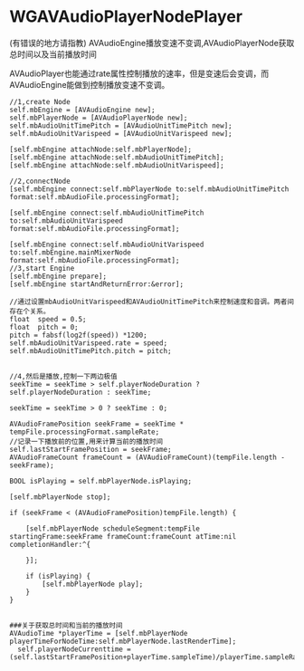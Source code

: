 # WGAVAudioPlayerNodePlayer
(有错误的地方请指教)
AVAudioEngine播放变速不变调,AVAudioPlayerNode获取总时间以及当前播放时间

AVAudioPlayer也能通过rate属性控制播放的速率，但是变速后会变调，而AVAudioEngine能做到控制播放变速不变调。

    //1,create Node
    self.mbEngine = [AVAudioEngine new];
    self.mbPlayerNode = [AVAudioPlayerNode new];
    self.mbAudioUnitTimePitch = [AVAudioUnitTimePitch new];
    self.mbAudioUnitVarispeed = [AVAudioUnitVarispeed new];
    
    [self.mbEngine attachNode:self.mbPlayerNode];
    [self.mbEngine attachNode:self.mbAudioUnitTimePitch];
    [self.mbEngine attachNode:self.mbAudioUnitVarispeed];
    
    //2,connectNode
    [self.mbEngine connect:self.mbPlayerNode to:self.mbAudioUnitTimePitch format:self.mbAudioFile.processingFormat];
    
    [self.mbEngine connect:self.mbAudioUnitTimePitch to:self.mbAudioUnitVarispeed format:self.mbAudioFile.processingFormat];
    
    [self.mbEngine connect:self.mbAudioUnitVarispeed to:self.mbEngine.mainMixerNode format:self.mbAudioFile.processingFormat];
    //3,start Engine
    [self.mbEngine prepare];
    [self.mbEngine startAndReturnError:&error];
   
    //通过设置mbAudioUnitVarispeed和AVAudioUnitTimePitch来控制速度和音调。两者间存在个关系。
    float  speed = 0.5;
    float  pitch = 0;
    pitch = fabsf(log2f(speed)) *1200;
    self.mbAudioUnitVarispeed.rate = speed;
    self.mbAudioUnitTimePitch.pitch = pitch;
    
    
    //4,然后是播放,控制一下两边极值
    seekTime = seekTime > self.playerNodeDuration ? self.playerNodeDuration : seekTime;
    
    seekTime = seekTime > 0 ? seekTime : 0;
    
    AVAudioFramePosition seekFrame = seekTime * tempFile.processingFormat.sampleRate;
    //记录一下播放前的位置,用来计算当前的播放时间
    self.lastStartFramePosition = seekFrame;
    AVAudioFrameCount frameCount = (AVAudioFrameCount)(tempFile.length - seekFrame);
    
    BOOL isPlaying = self.mbPlayerNode.isPlaying;
    
    [self.mbPlayerNode stop];
    
    if (seekFrame < (AVAudioFramePosition)tempFile.length) {
        
        [self.mbPlayerNode scheduleSegment:tempFile startingFrame:seekFrame frameCount:frameCount atTime:nil completionHandler:^{
            
        }];
        
        if (isPlaying) {
            [self.mbPlayerNode play];
        }
    }
   
    
    ###关于获取总时间和当前的播放时间
    AVAudioTime *playerTime = [self.mbPlayerNode playerTimeForNodeTime:self.mbPlayerNode.lastRenderTime];
      self.playerNodeCurrenttime = (self.lastStartFramePosition+playerTime.sampleTime)/playerTime.sampleRate;
